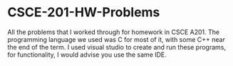 # CSCE-201-HW-Problems
All the problems that I worked through for homework in CSCE A201. The programming language we used was C for most of it, with some C++ near the end of the term. 
I used visual studio to create and run these programs, for functionality, I would advise you use the same IDE.
